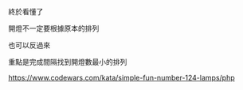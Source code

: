 終於看懂了

開燈不一定要根據原本的排列

也可以反過來

重點是完成間隔找到開燈數最小的排列

https://www.codewars.com/kata/simple-fun-number-124-lamps/php
